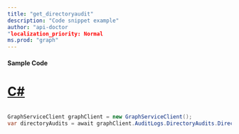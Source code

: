```yaml
---
title: "get_directoryaudit"
description: "Code snippet example" 
author: "api-doctor
"localization_priority: Normal
ms.prod: "graph"
--- 
```

#### Sample Code
# [C#](#tab/Csharp)

```C#

GraphServiceClient graphClient = new GraphServiceClient();
var directoryAudits = await graphClient.AuditLogs.DirectoryAudits.DirectoryAudits.Request().GetAsync();

```